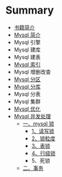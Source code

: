 # Summary

* [书籍简介](README.md)
* [Mysql 简介](mysql-jian-jie.md)
* Mysql 引擎
* Mysql 建库
* Mysql 建表
* [Mysql 索引](mysql-suo-yin.md)
* Mysql 增删改查
* [Mysql 分区](mysql-fen-qu.md)
* [Mysql 分库](mysql-fen-ku.md)
* Mysql 分表
* Mysql 集群
* [Mysql 优化](mysql-you-hua.md)
* [Mysql 并发处理](mysql-suo.md)
  * [一、mysql 锁](mysql-suo/yi-3001-mysql-suo.md)
    * [1、读写锁](mysql-suo/yi-3001-mysql-suo/13001-du-xie-suo.md)
    * [2、锁粒度](mysql-suo/yi-3001-mysql-suo/23001-suo-li-du.md)
    * [3、表锁](mysql-suo/yi-3001-mysql-suo/33001-biao-suo.md)
    * [4、行级锁](mysql-suo/yi-3001-mysql-suo/43001-xing-ji-suo.md)
    * 5、死锁
  * [二、事务](mysql-suo/er-3001-shi-wu.md)

